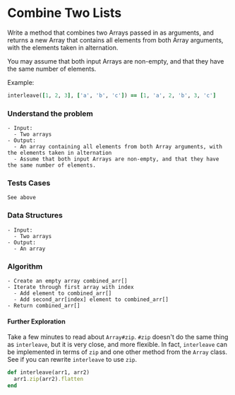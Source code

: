 # Combine Two Lists

Write a method that combines two Arrays passed in as arguments, and returns a new Array that contains all elements from both Array arguments, with the elements taken in alternation.

You may assume that both input Arrays are non-empty, and that they have the same number of elements.

Example:

```ruby
interleave([1, 2, 3], ['a', 'b', 'c']) == [1, 'a', 2, 'b', 3, 'c']
```



### Understand the problem

```
- Input:
  - Two arrays
- Output:
  - An array containing all elements from both Array arguments, with the elements taken in alternation
  - Assume that both input Arrays are non-empty, and that they have the same number of elements.
```

### Tests Cases

```
See above
```

### Data Structures

```
- Input:
  - Two arrays
- Output:
  - An array
```

### Algorithm

```
- Create an empty array combined_arr[]
- Iterate through first array with index
  - Add element to combined_arr[]
  - Add second_arr[index] element to combined_arr[]
- Return combined_arr[]
```



#### Further Exploration

Take a few minutes to read about `Array#zip`. `#zip` doesn't do the same thing as `interleave`, but it is very close, and more flexible. In fact, `interleave` can be implemented in terms of `zip` and one other method from the `Array` class. See if you can rewrite `interleave` to use `zip`.

```ruby
def interleave(arr1, arr2)
  arr1.zip(arr2).flatten
end
```

